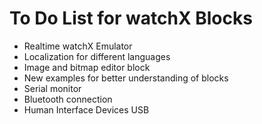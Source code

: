 # **To Do List for watchX Blocks**

* Realtime watchX Emulator
* Localization for different languages
* Image and bitmap editor block
* New examples for better understanding of blocks
* Serial monitor
* Bluetooth connection
* Human Interface Devices USB

